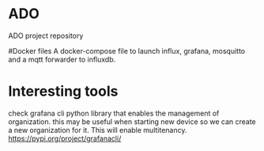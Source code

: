 # ADO
ADO project repository

#Docker files
A docker-compose file to launch influx, grafana, mosquitto and a mqtt forwarder to influxdb.

# Interesting tools

check grafana cli python library that enables the management of organization. this may be useful when starting new device so we can create a new organization for it. This will enable multitenancy. 
https://pypi.org/project/grafanacli/
